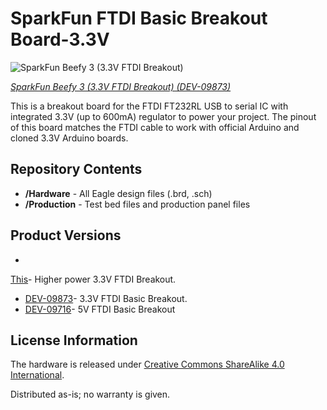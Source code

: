 SparkFun FTDI Basic Breakout Board-3.3V
========================================

![SparkFun Beefy 3 (3.3V FTDI Breakout)](https://cdn.sparkfun.com//assets/parts/3/9/5/8/09873-02a.jpg)

[*SparkFun Beefy 3 (3.3V FTDI Breakout) (DEV-09873)*](https://www.sparkfun.com/products/9873)

This is a breakout board for the FTDI FT232RL USB to serial IC with integrated 3.3V (up to 600mA) regulator to power your project.
The pinout of this board matches the FTDI cable to work with official Arduino and cloned 3.3V Arduino boards.

Repository Contents
-------------------
* **/Hardware** - All Eagle design files (.brd, .sch)
* **/Production** - Test bed files and production panel files

Product Versions
----------------
*
[This](https://example.com)- Higher power 3.3V FTDI Breakout.
* [DEV-09873](https://www.sparkfun.com/products/9873)- 3.3V FTDI Basic Breakout.
* [DEV-09716](https://www.sparkfun.com/products/9716)- 5V FTDI Basic Breakout

License Information
-------------------
The hardware is released under [Creative Commons ShareAlike 4.0 International](https://creativecommons.org/licenses/by-sa/4.0/).

Distributed as-is; no warranty is given.
